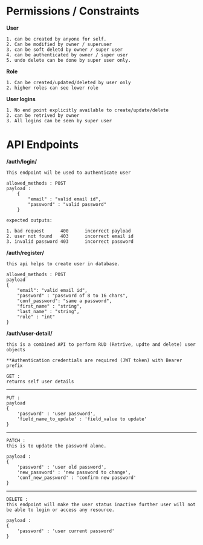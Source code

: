 # Permissions / Constraints

**User** 
    
    1. can be created by anyone for self. 
    2. Can be modified by owner / superuser
    3. can be soft deletd by owner / super user
    4. can be authenticated by owner / super user
    5. undo delete can be done by super user only. 

**Role**
    
    1. Can be created/updated/deleted by user only
    2. higher roles can see lower role

**User logins**

    1. No end point explicitly available to create/update/delete
    2. can be retrived by owner
    3. All logins can be seen by super user




# API Endpoints

**/auth/login/**

    This endpoint wil be used to authenticate user

    allowed_methods : POST
    payload : 
        {
            "email" : "valid email id",
            "password" : "valid password"
        }

    expected outputs: 

    1. bad request      400      incorrect payload
    2. user not found   403      incorrect email id
    3. invalid password 403      incorrect password


**/auth/register/**

    this api helps to create user in database.

    allowed_methods : POST
    payload
    {
        "email": "valid email id",
        "password" : "password of 8 to 16 chars",
        "conf_password": "same a password",
        "first_name" : "string",
        "last_name" : "string",
        "role" : "int"
    } 

**/auth/user-detail/**

    this is a combined API to perform RUD (Retrive, updte and delete) user objects
    
    **Authentication credentials are required (JWT token) with Bearer prefix

    GET : 
    returns self user details
---
    PUT :
    payload
    {
        'password' : 'user password',
        'field_name_to_update' : 'field_value to update'
    }
---
    PATCH :
    this is to update the password alone.

    payload : 
    {
        'password' : 'user old password',
        'new_password' : 'new password to change',
        'conf_new_password' : 'confirm new password'
    }
---
    DELETE : 
    this endpoint will make the user status inactive further user will not be able to login or access any resource. 

    payload : 
    {
        'password' : 'user current password'
    }